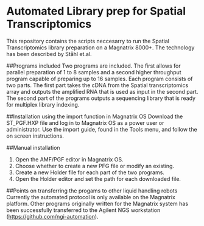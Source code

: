 # Automated Library prep for Spatial Transcriptomics
This repository contains the scripts neccesarry to run the Spatial Transcriptomics library preparation on a Magnatrix 8000+. The technology has been described by Ståhl et.al.

##Programs included 
Two programs are included. The first allows for parallel preparation of 1 to 8 samples and a second higher throughput program capable of preparing up to 16 samples. Each program consists of two parts. The first part takes the cDNA from the Spatial transcriptomics array and outputs the amplified RNA that is used as input in the second part. The second part of the programs outputs a sequencing library that is ready for multiplex library indexing. 

##Installation using the import function in Magnatrix OS
Download the ST_PGF.HXP file and log in to Magnatrix OS as a power user or administrator. Use the import guide, found in the Tools menu, and follow the on screen instructions.

##Manual installation
1. Open the AMF/PGF editor in Magnatrix OS.
2.  Choose whether to create a new PFG file or modify an existing. 
3. Create a new Holder file for each part of the two programs.
4.  Open the Holder editor and set the path for each downloaded file.  

##Points on transferring the progams to other liquid handling robots
Currently the automated protocol is only available on the Magnatrix platform. Other programs originally written for the Magnatrix system has been successfully transferred to the Agilent NGS workstation (https://github.com/ngi-automation). 

